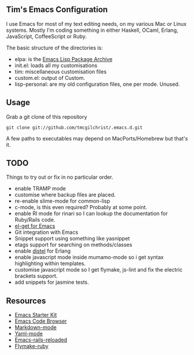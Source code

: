 ## Tim's Emacs Configuration ##

I use Emacs for most of my text editing needs, on my various Mac or Linux
systems. Mostly I'm coding something in either Haskell, OCaml, Erlang, JavaScript,
CoffeeScript or Ruby.

The basic structure of the directories is:

* elpa: is the [Emacs Lisp Package Archive](http://tromey.com/elpa/)
* init.el: loads all my customisations
* tim: miscellaneous customisation files
* custom.el: output of Custom.
* lisp-personal: are my old configuration files, one per mode. Unused.

## Usage ##

Grab a git clone of this repository

    git clone git://github.com/tmcgilchrist/.emacs.d.git

A few paths to executables may depend on MacPorts/Homebrew but that's it.

## TODO ##

Things to try out or fix in no particular order.

* enable TRAMP mode
* customise where backup files are placed.
* re-enable slime-mode for common-lisp
* c-mode, is this even required? Probably at some point.
* enable RI mode for rinari so I can lookup the documentation for Ruby/Rails
  code.
* [el-get for Emacs](https://github.com/dimitri/el-get)
* Git integration with Emacs
* Snippet support using something like yasnippet
* etags support for searching on methods/classes
* enable [distel](https://github.com/massemanet/distel) for Erlang
* enable javascript mode inside mumamo-mode so i get syntax highlighting within
  templates.
* customise javascript mode so I get flymake, js-lint and fix the electric
  brackets support.
* add snippets for jasmine tests.


## Resources ##

* [Emacs Starter Kit](https://github.com/technomancy/emacs-starter-kit)
* [Emacs Code Browser](https://github.com/emacsmirror/ecb)
* [Markdown-mode](http://jblevins.org/projects/markdown-mode/)
* [Yaml-mode](https://github.com/yoshiki/yaml-mode)
* [Emacs-rails-reloaded](http://github.com/dima-exe/emacs-rails-reloaded)
* [Flymake-ruby](https://github.com/purcell/flymake-ruby)
